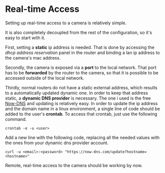 # Real-time Access

Setting up real-time access to a camera is relatively simple.

It is also completely decoupled from the rest of the configuration, so it's easy to start with it.

First, setting a **static** ip address is needed. That is done by accessing the *dhcp address reservation* panel in the router
and binding a lan ip address to the camera's mac address.

Secondly, the camera is exposed via a **port** to the local network. That port has to be **forwarded** by the router to the camera,
so that it is possible to be accessed outside of the local network.

Thirdly, normal routers do not have a static external address, which results to a automatically updated dynamic one.
In order to keep that address static, a **dynamic DNS provider** is necessary. 
The one i used is the free [Now-DNS](https://now-dns.com/?p=clients) and updating is relatively easy.
In order to update the ip address and the domain name in a linux environment, a single line of code should be added to the user's **crontab**. To access that crontab, just use the following command.

`crontab -e -u <user>`

Add a new line with the following code, replacing all the needed values with the ones from your dynamic dns provider account.

`curl -u <email>:<password> "https://now-dns.com/update?hostname=<hostname>"`

Remote, real-time access to the camera should be working by now.
